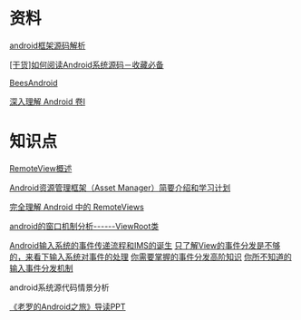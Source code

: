 # 资料

[android框架源码解析](https://github.com/guoxiaoxing/android-open-source-project-analysis)

[[干货]如何阅读Android系统源码－收藏必备](https://www.jianshu.com/p/b3580904d298)

[BeesAndroid](https://github.com/BeesX/BeesAndroid)

[深入理解 Android 卷I](http://wiki.jikexueyuan.com/project/deep-android-v1/)

# 知识点

[RemoteView概述](https://www.cnblogs.com/playing/archive/2011/04/22/2024775.html)

[Android资源管理框架（Asset Manager）简要介绍和学习计划](https://blog.csdn.net/Luoshengyang/article/details/8738877)

[完全理解 Android 中的 RemoteViews](https://juejin.im/entry/578ef709c4c971005e0b3251)

[android的窗口机制分析------ViewRoot类](https://blog.csdn.net/windskier/article/details/6957901)

[Android输入系统的事件传递流程和IMS的诞生](https://mp.weixin.qq.com/s?__biz=MzAxMTg2MjA2OA==&mid=2649843048&idx=1&sn=816b7ebf3e5301af44167130445d98ad&chksm=83bf6c33b4c8e52556e77b3a12b9a1d1a1b48a9bb6dc7ccb8800d79fc8315f3981db3299b942&scene=21#wechat_redirect)
[只了解View的事件分发是不够的，来看下输入系统对事件的处理](https://mp.weixin.qq.com/s?__biz=MzAxMTg2MjA2OA==&mid=2649843199&idx=1&sn=dbbffd681f32303f3761335ee9453907&chksm=83bf6ca4b4c8e5b2a39774e355558c0b1ac61af2666334511f9f9379985eaee13d33ce41e19c&scene=21#wechat_redirect)
[你需要掌握的事件分发高阶知识](https://mp.weixin.qq.com/s?__biz=MzAxMTg2MjA2OA==&mid=2649843337&idx=1&sn=ba9d6e61d5cff4f0ab83a70965d9ea0c&scene=19#wechat_redirect)
[你所不知道的输入事件分发机制](https://mp.weixin.qq.com/s?__biz=MzAxMTg2MjA2OA==&mid=2649843501&idx=1&sn=407eb2afc10c8de3f6b5b04f844b4ee0&scene=19#wechat_redirect)

android系统源代码情景分析

[《老罗的Android之旅》导读PPT](https://blog.csdn.net/Luoshengyang/article/details/12957169)

